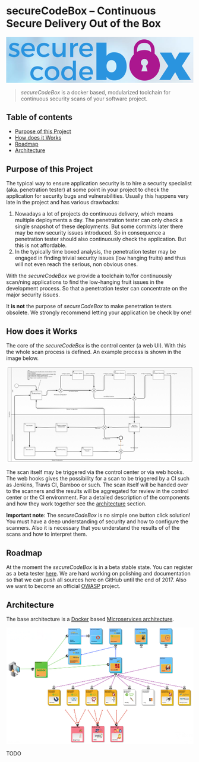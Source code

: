 # secureCodeBox – Continuous Secure Delivery Out of the Box 

![secureCodeBox](img/logo.png "secureCodeBox")

> _secureCodeBox_ is a docker based, modularized toolchain for continuous security scans of your software project.

## Table of contents

<!-- toc -->
- [Purpose of this Project](#purpose-of-this-project)
- [How does it Works](#how-does-it-works)
- [Roadmap](#roadmap)
- [Architecture](#architecture)
<!-- tocstop -->

## Purpose of this Project

The typical way to ensure application security is to hire a security specialist (aka. penetration tester) at some point in your project to check the application for security bugs and vulnerabilities. Usually this happens very late in the project and has various drawbacks:

1. Nowadays a lot of projects do continuous delivery, which means multiple deployments a day. The penetration tester can only check a single snapshot of these deployments. But some commits later there may be new security issues introduced. So in consequence a penetration tester should also continuously check the application. But this is not affordable.
2. In the typically time boxed analysis, the penetration tester may be engaged in finding trivial security issues (low hanging fruits) and thus will not even reach the serious, non obvious ones.

With the _secureCodeBox_ we provide a toolchain to/for continuously scan/ning applications to find the low-hanging fruit issues in the development process. So that a penetration tester can concentrate on the major security issues.

It **is not** the purpose of *secureCodeBox* to make penetration testers obsolete. We strongly recommend letting your application be check by one!

## How does it Works

The core of the _secureCodeBox_ is the control center (a web UI). With this the whole scan process is defined. An example process is shown in the image below.

![An example scan process.](img/scan_process.png "An example scan process.")

The scan itself may be triggered via the control center or via web hooks. The web hooks gives the possibility for a scan to be triggered by a CI such as Jenkins, Travis CI, Bamboo or such. The scan itself will be handed over to the scanners and the results will be aggregated for review in the control center or the CI environment. For a detailed description of the components and how they work together see the [architecture](#architecture) section.

**Important note**: The _secureCodeBox_ is no simple one button click solution! You must have a deep understanding of security and how to configure the scanners. Also it is necessary that you understand the results of of the scans and how to interpret them. 

## Roadmap

At the moment the _secureCodeBox_ is in a beta stable state. You can register as a beta tester [here][beta-testers]. We are hard working on polishing and documentation so that we can push all sources here on GitHub until the end of 2017. Also we want to become an official [OWASP][owasp] project.

## Architecture

The base architecture is a [Docker][docker] based [Microservices architecture][microservices].

![Overview of the architecture.](img/architecture_overview.png "Overview of the architecture.")

TODO

[camunda]:          https://camunda.com/de/
[bpmn]:             https://en.wikipedia.org/wiki/Business_Process_Model_and_Notation
[docker]:           https://www.docker.com/
[microservices]:    https://martinfowler.com/articles/microservices.html
[beta-testers]:     https://www.securecodebox.io/
[owasp]:            https://www.owasp.org/index.php/Main_Page
